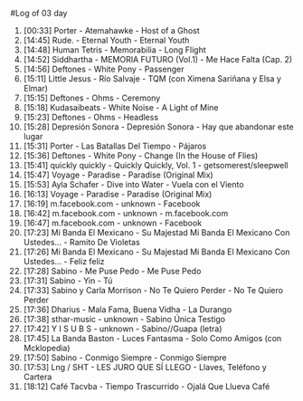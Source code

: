 #Log of 03 day

1. [00:33] Porter - Atemahawke - Host of a Ghost
1. [14:45] Rude. - Eternal Youth - Eternal Youth
1. [14:48] Human Tetris - Memorabilia - Long Flight
1. [14:52] Siddhartha - MEMORIA FUTURO (Vol.1) - Me Hace Falta (Cap. 2)
1. [14:56] Deftones - White Pony - Passenger
1. [15:11] Little Jesus - Río Salvaje - TQM (con Ximena Sariñana y Elsa y Elmar)
1. [15:15] Deftones - Ohms - Ceremony
1. [15:18] Kudasaibeats - White Noise - A Light of Mine
1. [15:23] Deftones - Ohms - Headless
1. [15:28] Depresión Sonora - Depresión Sonora - Hay que abandonar este lugar
1. [15:31] Porter - Las Batallas Del Tiempo - Pájaros
1. [15:36] Deftones - White Pony - Change (In the House of Flies)
1. [15:41] quickly quickly - Quickly Quickly, Vol. 1 - getsomerest/sleepwell
1. [15:47] Voyage - Paradise - Paradise (Original Mix)
1. [15:53] Ayla Schafer - Dive into Water - Vuela con el Viento
1. [16:13] Voyage - Paradise - Paradise (Original Mix)
1. [16:19] m.facebook.com - unknown - Facebook
1. [16:42] m.facebook.com - unknown - m.facebook.com
1. [16:47] m.facebook.com - unknown - Facebook
1. [17:23] Mi Banda El Mexicano - Su Majestad Mi Banda El Mexicano Con Ustedes... - Ramito De Violetas
1. [17:26] Mi Banda El Mexicano - Su Majestad Mi Banda El Mexicano Con Ustedes... - Feliz feliz
1. [17:28] Sabino - Me Puse Pedo - Me Puse Pedo
1. [17:31] Sabino - Yin - Tú
1. [17:33] Sabino y Carla Morrison - No Te Quiero Perder - No Te Quiero Perder
1. [17:36] Dharius - Mala Fama, Buena Vidha - La Durango
1. [17:38] sthar-music - unknown - Sabino Única Testigo
1. [17:42] Y I S U B S - unknown - Sabino//Guapa (letra)
1. [17:45] La Banda Baston - Luces Fantasma - Solo Como Amigos (con Mcklopedia)
1. [17:50] Sabino - Conmigo Siempre - Conmigo Siempre
1. [17:53] Lng / SHT - LES JURO QUE SÍ LLEGO - Llaves, Teléfono y Cartera
1. [18:12] Café Tacvba - Tiempo Trascurrido - Ojalá Que Llueva Café
